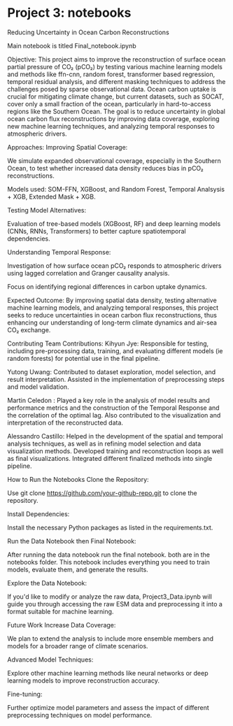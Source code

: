 # **Project 3: notebooks**

Reducing Uncertainty in Ocean Carbon Reconstructions

Main notebook is titled Final_notebook.ipynb

Objective:
This project aims to improve the reconstruction of surface ocean partial pressure of CO₂ (pCO₂) by testing various machine learning models and methods like ffn-cnn, random forest, transformer based regression, temporal residual analysis, and different masking techniques to address the challenges posed by sparse observational data. Ocean carbon uptake is crucial for mitigating climate change, but current datasets, such as SOCAT, cover only a small fraction of the ocean, particularly in hard-to-access regions like the Southern Ocean. The goal is to reduce uncertainty in global ocean carbon flux reconstructions by improving data coverage, exploring new machine learning techniques, and analyzing temporal responses to atmospheric drivers.

Approaches:
Improving Spatial Coverage:

We simulate expanded observational coverage, especially in the Southern Ocean, to test whether increased data density reduces bias in pCO₂ reconstructions.

Models used: SOM-FFN, XGBoost, and Random Forest, Temporal Analsysis + XGB, Extended Mask + XGB.

Testing Model Alternatives:

Evaluation of tree-based models (XGBoost, RF) and deep learning models (CNNs, RNNs, Transformers) to better capture spatiotemporal dependencies.

Understanding Temporal Response:

Investigation of how surface ocean pCO₂ responds to atmospheric drivers using lagged correlation and Granger causality analysis.

Focus on identifying regional differences in carbon uptake dynamics.

Expected Outcome:
By improving spatial data density, testing alternative machine learning models, and analyzing temporal responses, this project seeks to reduce uncertainties in ocean carbon flux reconstructions, thus enhancing our understanding of long-term climate dynamics and air-sea CO₂ exchange.


Contributing
Team Contributions:
Kihyun Jye: Responsible for testing, including pre-processing data, training, and evaluating different models (ie random forests) for potential use in the final pipeline.

Yutong Uwang: Contributed to dataset exploration, model selection, and result interpretation. Assisted in the implementation of preprocessing steps and model validation.

Martin Celedon : Played a key role in the analysis of model results and performance metrics and the construction of the Temporal Response and the correlation of the optimal lag. Also contributed to the visualization and interpretation of the reconstructed data.

Alessandro Castillo: Helped in the development of the spatial and temporal analysis techniques, as well as in refining model selection and data visualization methods. Developed training and reconstruction loops as well as final visualizations. Integrated different finalized methods into single pipeline.

How to Run the Notebooks
Clone the Repository:

Use git clone https://github.com/your-github-repo.git to clone the repository.

Install Dependencies:

Install the necessary Python packages as listed in the requirements.txt.

Run the Data Notebook then Final Notebook:

After running the data notebook run the final notebook. both are in the notebooks folder. This notebook includes everything you need to train models, evaluate them, and generate the results.

Explore the Data Notebook:

If you'd like to modify or analyze the raw data, Project3_Data.ipynb will guide you through accessing the raw ESM data and preprocessing it into a format suitable for machine learning.

Future Work
Increase Data Coverage:

We plan to extend the analysis to include more ensemble members and models for a broader range of climate scenarios.

Advanced Model Techniques:

Explore other machine learning methods like neural networks or deep learning models to improve reconstruction accuracy.

Fine-tuning:

Further optimize model parameters and assess the impact of different preprocessing techniques on model performance.